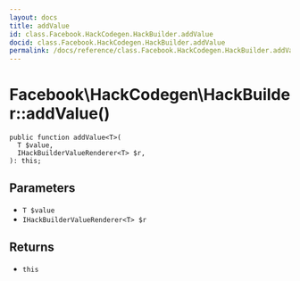 ```yaml
---
layout: docs
title: addValue
id: class.Facebook.HackCodegen.HackBuilder.addValue
docid: class.Facebook.HackCodegen.HackBuilder.addValue
permalink: /docs/reference/class.Facebook.HackCodegen.HackBuilder.addValue/
---
```

# Facebook\\HackCodegen\\HackBuilder::addValue()




``` Hack
public function addValue<T>(
  T $value,
  IHackBuilderValueRenderer<T> $r,
): this;
```




## Parameters




+ ` T $value `
+ ` IHackBuilderValueRenderer<T> $r `




## Returns




* ` this `